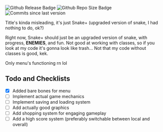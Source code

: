 ![Github Release Badge](https://img.shields.io/github/v/release/SSS-Says-Snek/name_goes_here_lol?include_prereleases)
![Github Repo Size Badge](https://img.shields.io/github/repo-size/SSS-Says-Snek/name_goes_here_lol)
![Commits since last version](https://img.shields.io/github/commits-since/SSS-Says-Snek/name_goes_here_lol/latest?color=%28255%2C%200%2C%200%29&include_prereleases)

Title's kinda misleading, it's just Snake+ (upgraded version of snake, I had nothing to do, ok?)

Right now, Snake+ should just be an upgraded version of snake, with progress, **ENEMIES**, and fun. Not good at working with classes, so if you look at my code it's gonna look like trash... Not that my code without classes is good, kek.

Only menu's functioning rn lol

## Todo and Checklists

- [X] Added bare bones for menu
- [ ] Implement actual game mechanics
- [ ] Implement saving and loading system
- [ ] Add actually good graphics
- [ ] Add shopping system for engaging gameplay
- [ ] Add a high score system (preferably switchable between local and overall)
